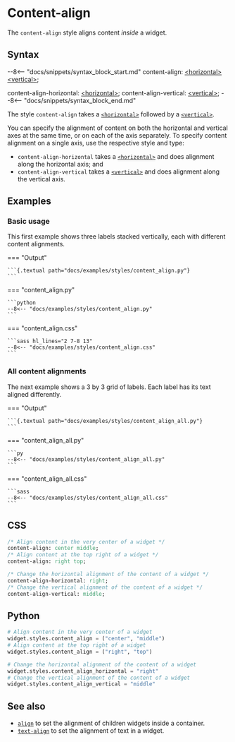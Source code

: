 # Content-align

The `content-align` style aligns content _inside_ a widget.

## Syntax

--8<-- "docs/snippets/syntax_block_start.md"
content-align: <a href="../../css_types/horizontal">&lt;horizontal&gt;</a> <a href="../../css_types/vertical">&lt;vertical&gt;</a>;

content-align-horizontal: <a href="../../css_types/horizontal">&lt;horizontal&gt;</a>;
content-align-vertical: <a href="../../css_types/vertical">&lt;vertical&gt;</a>;
--8<-- "docs/snippets/syntax_block_end.md"

The style `content-align` takes a [`<horizontal>`](../../css_types/horizontal) followed by a [`<vertical>`](../../css_types/vertical).

You can specify the alignment of content on both the horizontal and vertical axes at the same time,
or on each of the axis separately.
To specify content alignment on a single axis, use the respective style and type:

 - `content-align-horizontal` takes a [`<horizontal>`](../../css_types/horizontal) and does alignment along the horizontal axis; and
 - `content-align-vertical` takes a [`<vertical>`](../../css_types/vertical) and does alignment along the vertical axis.

## Examples

### Basic usage

This first example shows three labels stacked vertically, each with different content alignments.

=== "Output"

    ```{.textual path="docs/examples/styles/content_align.py"}
    ```

=== "content_align.py"

    ```python
    --8<-- "docs/examples/styles/content_align.py"
    ```

=== "content_align.css"

    ```sass hl_lines="2 7-8 13"
    --8<-- "docs/examples/styles/content_align.css"
    ```

### All content alignments

The next example shows a 3 by 3 grid of labels.
Each label has its text aligned differently.

=== "Output"

    ```{.textual path="docs/examples/styles/content_align_all.py"}
    ```

=== "content_align_all.py"

    ```py
    --8<-- "docs/examples/styles/content_align_all.py"
    ```

=== "content_align_all.css"

    ```sass
    --8<-- "docs/examples/styles/content_align_all.css"
    ```

## CSS

```sass
/* Align content in the very center of a widget */
content-align: center middle;
/* Align content at the top right of a widget */
content-align: right top;

/* Change the horizontal alignment of the content of a widget */
content-align-horizontal: right;
/* Change the vertical alignment of the content of a widget */
content-align-vertical: middle;
```

## Python
```python
# Align content in the very center of a widget
widget.styles.content_align = ("center", "middle")
# Align content at the top right of a widget
widget.styles.content_align = ("right", "top")

# Change the horizontal alignment of the content of a widget
widget.styles.content_align_horizontal = "right"
# Change the vertical alignment of the content of a widget
widget.styles.content_align_vertical = "middle"
```

## See also

 - [`align`](./align.md) to set the alignment of children widgets inside a container.
 - [`text-align`](./text_align.md) to set the alignment of text in a widget.
